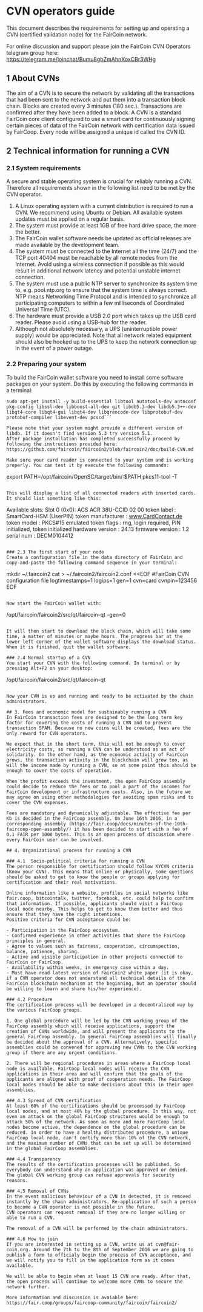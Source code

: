 # CVN operators guide

This document describes the requirements for setting up and operating a CVN (certified validation node) for the FairCoin network.

For online discussion and support please join the FairCoin CVN Operators telegram group here: https://telegram.me/joinchat/Bumu8gbZmAhnXoxCBr3WHg

## 1 About CVNs
The aim of a CVN is to secure the network by validating all the transactions that had been sent to the network and put them into a transaction block chain. Blocks are created every 3 minutes (180 sec.). Transactions are confirmed after they have been added to a block. A CVN is a standard FairCoin core client configured to use a smart card for continuously signing certain pieces of data of the FairCoin network with certification data issued by FairCoop. Every node will be assigned a unique id called the CVN ID.

## 2 Technical information for running a CVN

### 2.1 System requirements
A secure and stable operating system is crucial for reliably running a CVN. Therefore all requirements shown in the following list need to be met by the CVN operator.

1. A Linux operating system with a current distribution is required to run a CVN. We recommend using Ubuntu or Debian. All available system updates must be applied on a regular basis.
2. The system must provide at least 1GB of free hard drive space, the more the better.
3. The FairCoin wallet software needs be updated as official releases are made available by the development team.
4. The system must be connected to the Internet all the time (24/7) and the TCP port 40404 must be reachable by all remote nodes from the Internet. Avoid using a wireless connection if possible as this would result in additional network latency and potential unstable internet connection.
5. The system must use a public NTP server to synchronize its system time to, e.g. pool.ntp.org to ensure that the system time is always correct. NTP means Networking Time Protocol and is intended to synchronize all participating computers to within a few milliseconds of Coordinated Universal Time (UTC).
6. The hardware must provide a USB 2.0 port which takes up the USB card reader. Please avoid using a USB-hub for the reader.
7. Although not absolutely necessary, a UPS (uninterruptible power supply) would be appreciated. Note that all network related equipment should also be hooked up to the UPS to keep the network connection up in the event of a power outage.

### 2.2 Preparing your system
To build the FairCoin wallet software you need to install some software packages on your system. Do this by executing the following commands in a terminal:

```sudo apt-get update
sudo apt-get install -y build-essential libtool autotools-dev autoconf pkg-config libssl-dev libboost-all-dev git libdb5.3-dev libdb5.3++-dev libqt4-core libqt4-gui libqt4-dev libqrencode-dev libprotobuf-dev protobuf-compiler libevent-dev pcscd```

Please note that your system might provide a different version of libdb. If it doesn't find version 5.3 try version 5.1.
After package installation has completed successfully proceed by following the instructions provided here:
https://github.com/faircoin/faircoin2/blob/faircoin2/doc/build-CVN.md

Make sure your card reader is connected to your system and is working properly. You can test it by execute the following commands:
```
export PATH=/opt/faircoin/OpenSC/target/bin/:$PATH
pkcs11-tool -T
```

This will display a list of all connected readers with inserted cards. It should list something like this:
```
Available slots:
Slot 0 (0x0): ACS ACR 38U-CCID 02 00
  token label        : SmartCard-HSM (UserPIN)
  token manufacturer : www.CardContact.de
  token model        : PKCS#15 emulated
  token flags        : rng, login required, PIN initialized, token initialized
  hardware version   : 24.13
  firmware version   : 1.2
  serial num         : DECM0104412
```

### 2.3 The first start of your node
Create a configuration file in the data directory of FairCoin and copy-and-paste the following command sequence in your terminal:

```
mkdir ~/.faircoin2
cat > ~/.faircoin2/faircoin2.conf <<EOF
#FairCoin CVN configuration file
logtimestamps=1
logips=1
gen=1
cvn=card
cvnpin=123456
EOF
```

Now start the FairCoin wallet with:
```
/opt/faircoin/faircoin2/src/qt/faircoin-qt -gen=0
```

It will then start to download the block chain, which will take some time, a matter of minutes or maybe hours. The progress bar at the lower left corner of the wallet software displays the download status.
When it is finished, quit the wallet software.

### 2.4 Normal startup of a CVN
You start your CVN with the following command. In terminal or by pressing Alt+F2 on your desktop:
```
/opt/faircoin/faircoin2/src/qt/faircoin-qt
```

Now your CVN is up and running and ready to be activated by the chain administrators.

## 3. Fees and economic model for sustainably running a CVN
In FairCoin transaction fees are designed to be the long term key factor for covering the costs of running a CVN and to prevent transaction SPAM. Because no new coins will be created, fees are the only reward for CVN operators.

We expect that in the short term, this will not be enough to cover electricity costs, so running a CVN can be understood as an act of solidarity. On the other hand, as the economic activity of FairCoin grows, the transaction activity in the blockchain will grow too, as will the income made by running a CVN, so at some point this should be enough to cover the costs of operation.

When the profit exceeds the investment, the open FairCoop assembly could decide to reduce the fees or to pool a part of the incomes for FairCoin development or infrastructure costs. Also, in the future we may agree on using other methodologies for avoiding spam risks and to cover the CVN expenses.

Fees are mandatory and dynamically adjustable. The effective fee per Kb is decided in the FairCoop assembly. On June 16th 2016, in a corresponding assembly (https://fair.coop/docs/minutes-of-the-10th-faircoop-open-assembly/) it has been decided to start with a fee of 0.1 FAIR per 1000 bytes. This is an open process of discussion where every FairCoin user can be involved.

## 4. Organizational process for running a CVN

### 4.1  Socio-political criteria for running a CVN
The person responsible for certification should follow KYCVN criteria (Know your CVN). This means that online or physically, some questions should be asked to get to know the people or groups applying for certification and their real motivations.

Online information like a website, profiles in social networks like fair.coop, bitcointalk, twitter, facebook, etc. could help to confirm that information. If possible, applicants should visit a FairCoop local node nearby. This helps to get to know them better and thus ensure that they have the right intentions.
Positive criteria for CVN acceptance could be:

- Participation in the FairCoop ecosystem.
- Confirmed experience in other activities that share the FairCoop principles in general.
- Agree to values such as fairness, cooperation, circumspection, balance, patience, sharing.
- Active and visible participation in other projects connected to FairCoin or FairCoop.
- Availability within weeks, in emergency case within a day.
- Must have read latest version of FairCoin2 white paper (it is okay, if a CVN operator does not understand all technical details of the FairCoin blockchain mechanism at the beginning, but an operator should be willing to learn and share his/her experience).

### 4.2 Procedure
The certification process will be developed in a decentralized way by the various FairCoop groups.

1. One global procedure will be led by the CVN working group of the FairCoop assembly which will receive applications, support the creation of CVNs worldwide, and will present the applicants to the general FairCoop assembly. In general FairCoop assemblies will finally be decided about the approval of a CVN. Alternatively, specific assemblies could be convened for approving new CVNs to the CVN working group if there are any urgent conditions.

2. There will be regional procedures in areas where a FairCoop local node is available. FairCoop local nodes will receive the CVN applications in their area and will confirm that the goals of the applicants are aligned with proof of cooperation needs. The FairCoop local nodes should be able to make decisions about this in their open assemblies.

### 4.3 Spread of CVN certification
At least 60% of the certifications should be processed by FairCoop local nodes, and at most 40% by the global procedure. In this way, not even an attack on the global FairCoop structures would be enough to attack 50% of the network. As soon as more and more FairCoop local nodes become active, the dependence on the global procedure can be reduced. In order to have a healthy distributed procedure, a unique FairCoop local node, can't certify more than 10% of the CVN network, and the maximum number of CVNs that can be set up will be determined in the global FairCoop assemblies.

### 4.4 Transparency
The results of the certification processes will be published. So everybody can understand why an application was approved or denied.
The global CVN working group can refuse approvals for security reasons.

### 4.5 Removal of CVNs
In the event malicious behaviour of a CVN is detected, it is removed instantly by the chain administrators. Re-application of such a person to become a CVN operator is not possible in the future.
CVN operators can request removal if they are no longer willing or able to run a CVN.

The removal of a CVN will be performed by the chain administrators.

### 4.6 How to join
If you are interested in setting up a CVN, write us at cvn@fair-coin.org. Around the 7th to the 8th of September 2016 we are going to publish a form to officialy begin the process of CVN acceptance, and we will notify you to fill in the application form as it comes available.

We will be able to begin when at least 15 CVN are ready. After that, the open process will continue to welcome more CVNs to secure the network further.

More information and discussion is avaiable here: https://fair.coop/groups/faircoop-community/faircoin/faircoin2/
